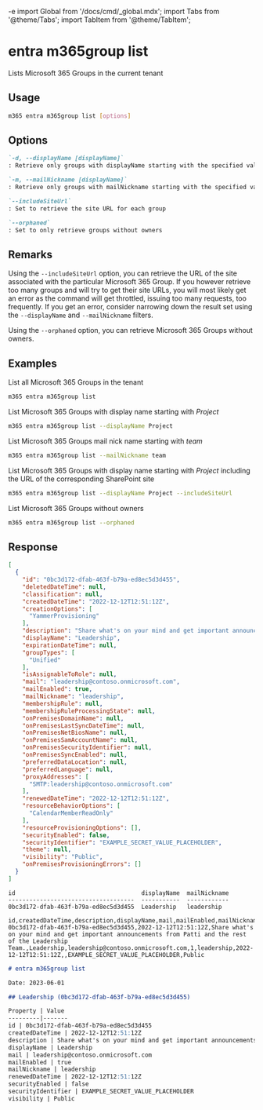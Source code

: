 -e <!-- DISCLAIMER: All secrets, passwords, and sensitive values in this document are examples only and not real credentials. -->
import Global from '/docs/cmd/_global.mdx';
import Tabs from '@theme/Tabs';
import TabItem from '@theme/TabItem';

# entra m365group list

Lists Microsoft 365 Groups in the current tenant

## Usage

```sh
m365 entra m365group list [options]
```

## Options

```md definition-list
`-d, --displayName [displayName]`
: Retrieve only groups with displayName starting with the specified value

`-m, --mailNickname [displayName]`
: Retrieve only groups with mailNickname starting with the specified value

`--includeSiteUrl`
: Set to retrieve the site URL for each group

`--orphaned`
: Set to only retrieve groups without owners
```

<Global />

## Remarks

Using the `--includeSiteUrl` option, you can retrieve the URL of the site associated with the particular Microsoft 365 Group. If you however retrieve too many groups and will try to get their site URLs, you will most likely get an error as the command will get throttled, issuing too many requests, too frequently. If you get an error, consider narrowing down the result set using the `--displayName` and `--mailNickname` filters.

Using the `--orphaned` option, you can retrieve Microsoft 365 Groups without owners.

## Examples

List all Microsoft 365 Groups in the tenant

```sh
m365 entra m365group list
```

List Microsoft 365 Groups with display name starting with _Project_

```sh
m365 entra m365group list --displayName Project
```

List Microsoft 365 Groups mail nick name starting with _team_

```sh
m365 entra m365group list --mailNickname team
```

List Microsoft 365 Groups with display name starting with _Project_ including
the URL of the corresponding SharePoint site

```sh
m365 entra m365group list --displayName Project --includeSiteUrl
```

List Microsoft 365 Groups without owners

```sh
m365 entra m365group list --orphaned
```

## Response

<Tabs>
  <TabItem value="JSON">

  ```json
  [
    {
      "id": "0bc3d172-dfab-463f-b79a-ed8ec5d3d455",
      "deletedDateTime": null,
      "classification": null,
      "createdDateTime": "2022-12-12T12:51:12Z",
      "creationOptions": [
        "YammerProvisioning"
      ],
      "description": "Share what's on your mind and get important announcements from Patti and the rest of the Leadership Team.",
      "displayName": "Leadership",
      "expirationDateTime": null,
      "groupTypes": [
        "Unified"
      ],
      "isAssignableToRole": null,
      "mail": "leadership@contoso.onmicrosoft.com",
      "mailEnabled": true,
      "mailNickname": "leadership",
      "membershipRule": null,
      "membershipRuleProcessingState": null,
      "onPremisesDomainName": null,
      "onPremisesLastSyncDateTime": null,
      "onPremisesNetBiosName": null,
      "onPremisesSamAccountName": null,
      "onPremisesSecurityIdentifier": null,
      "onPremisesSyncEnabled": null,
      "preferredDataLocation": null,
      "preferredLanguage": null,
      "proxyAddresses": [
        "SMTP:leadership@contoso.onmicrosoft.com"
      ],
      "renewedDateTime": "2022-12-12T12:51:12Z",
      "resourceBehaviorOptions": [
        "CalendarMemberReadOnly"
      ],
      "resourceProvisioningOptions": [],
      "securityEnabled": false,
      "securityIdentifier": "EXAMPLE_SECRET_VALUE_PLACEHOLDER",
      "theme": null,
      "visibility": "Public",
      "onPremisesProvisioningErrors": []
    }
  ]
  ```

  </TabItem>
  <TabItem value="Text">

  ```text
  id                                    displayName  mailNickname
  ------------------------------------  -----------  ------------
  0bc3d172-dfab-463f-b79a-ed8ec5d3d455  Leadership   leadership  
  ```

  </TabItem>
  <TabItem value="CSV">

  ```csv
  id,createdDateTime,description,displayName,mail,mailEnabled,mailNickname,renewedDateTime,securityEnabled,securityIdentifier,visibility
  0bc3d172-dfab-463f-b79a-ed8ec5d3d455,2022-12-12T12:51:12Z,Share what's on your mind and get important announcements from Patti and the rest of the Leadership Team.,Leadership,leadership@contoso.onmicrosoft.com,1,leadership,2022-12-12T12:51:12Z,,EXAMPLE_SECRET_VALUE_PLACEHOLDER,Public
  ```

  </TabItem>
  <TabItem value="Markdown">

  ```md
  # entra m365group list

  Date: 2023-06-01

  ## Leadership (0bc3d172-dfab-463f-b79a-ed8ec5d3d455)

  Property | Value
  ---------|-------
  id | 0bc3d172-dfab-463f-b79a-ed8ec5d3d455
  createdDateTime | 2022-12-12T12:51:12Z
  description | Share what's on your mind and get important announcements from Patti and the rest of the Leadership Team.
  displayName | Leadership
  mail | leadership@contoso.onmicrosoft.com
  mailEnabled | true
  mailNickname | leadership
  renewedDateTime | 2022-12-12T12:51:12Z
  securityEnabled | false
  securityIdentifier | EXAMPLE_SECRET_VALUE_PLACEHOLDER
  visibility | Public
  ```

  </TabItem>
</Tabs>
